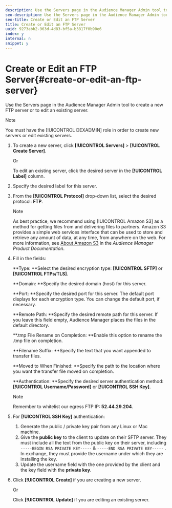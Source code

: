 ```yaml
---
description: Use the Servers page in the Audience Manager Admin tool to create a new FTP server or to edit an existing server.
seo-description: Use the Servers page in the Audience Manager Admin tool to create a new FTP server or to edit an existing server.
seo-title: Create or Edit an FTP Server
title: Create or Edit an FTP Server
uuid: 9273abb2-963d-4d83-bf5a-b3817f0b90e6
index: y
internal: n
snippet: y
---
```


# Create or Edit an FTP Server{#create-or-edit-an-ftp-server}

Use the Servers page in the Audience Manager Admin tool to create a new FTP server or to edit an existing server.

>[!NOTE]
>
>You must have the [!UICONTROL DEXADMIN] role in order to create new servers or edit existing servers.

1. To create a new server, click **[!UICONTROL Servers]** > **[!UICONTROL Create Server]**.

   Or

   To edit an existing server, click the desired server in the **[!UICONTROL Label]** column. 
1. Specify the desired label for this server.
1. From the **[!UICONTROL Protocol]** drop-down list, select the desired protocol: **FTP**.

   >[!NOTE]
   >
   >As best practice, we recommend using [!UICONTROL Amazon S3] as a method for getting files from and delivering files to partners. Amazon S3 provides a simple web services interface that can be used to store and retrieve any amount of data, at any time, from anywhere on the web. For more information, see [About Amazon S3](https://microsite.omniture.com/t2/help/en_US/demdex/index.html#About_Amazon_S3) in the *Audience Manager Product Documentation*.

1. Fill in the fields:

   **Type: **Select the desired encryption type: **[!UICONTROL SFTP]** or **[!UICONTROL FTPs/TLS]**.

   **Domain: **Specify the desired domain (host) for this server.

   **Port: **Specify the desired port for this server. The default port displays for each encryption type. You can change the default port, if necessary.

   **Remote Path: **Specify the desired remote path for this server. If you leave this field empty, Audience Manager places the files in the default directory.

   **.tmp File Rename on Completion: **Enable this option to rename the .tmp file on completion.

   **Filename Suffix: **Specify the text that you want appended to transfer files.

   **Moved to When Finished: **Specify the path to the location where you want the transfer file moved on completion.

   **Authentication: **Specify the desired server authentication method: **[!UICONTROL Username/Password]** or **[!UICONTROL SSH Key]**.

   >[!NOTE]
   >
   >Remember to whitelist our egress FTP IP: **52.44.29.204**.

1. For **[!UICONTROL SSH Key]** authentication:
   1. Generate the public / private key pair from any Linux or Mac machine.
   2. Give the **public key** to the client to update on their SFTP server. They must include all the text from the public key on their server, including `-----BEGIN RSA PRIVATE KEY-----` & `-----END RSA PRIVATE KEY-----` . In exchange, they must provide the username under which they are installing the key.
   3. Update the username field with the one provided by the client and the key field with the **private key**.
2. Click **[!UICONTROL Create]** if you are creating a new server.

   Or

   Click **[!UICONTROL Update]** if you are editing an existing server. 


